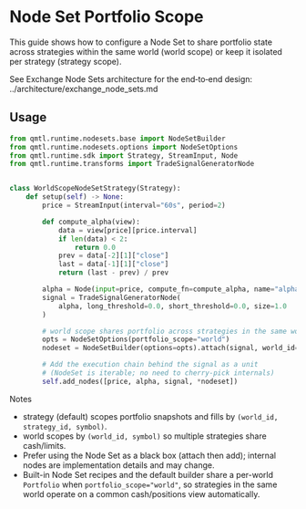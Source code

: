 # Node Set Portfolio Scope

This guide shows how to configure a Node Set to share portfolio state across strategies within the same world (world scope) or keep it isolated per strategy (strategy scope).

See Exchange Node Sets architecture for the end‑to‑end design: ../architecture/exchange_node_sets.md

## Usage

```python
from qmtl.runtime.nodesets.base import NodeSetBuilder
from qmtl.runtime.nodesets.options import NodeSetOptions
from qmtl.runtime.sdk import Strategy, StreamInput, Node
from qmtl.runtime.transforms import TradeSignalGeneratorNode


class WorldScopeNodeSetStrategy(Strategy):
    def setup(self) -> None:
        price = StreamInput(interval="60s", period=2)

        def compute_alpha(view):
            data = view[price][price.interval]
            if len(data) < 2:
                return 0.0
            prev = data[-2][1]["close"]
            last = data[-1][1]["close"]
            return (last - prev) / prev

        alpha = Node(input=price, compute_fn=compute_alpha, name="alpha")
        signal = TradeSignalGeneratorNode(
            alpha, long_threshold=0.0, short_threshold=0.0, size=1.0
        )

        # world scope shares portfolio across strategies in the same world
        opts = NodeSetOptions(portfolio_scope="world")
        nodeset = NodeSetBuilder(options=opts).attach(signal, world_id="demo", scope="world")

        # Add the execution chain behind the signal as a unit
        # (NodeSet is iterable; no need to cherry-pick internals)
        self.add_nodes([price, alpha, signal, *nodeset])
```

Notes
- strategy (default) scopes portfolio snapshots and fills by `(world_id, strategy_id, symbol)`.
- world scopes by `(world_id, symbol)` so multiple strategies share cash/limits.
- Prefer using the Node Set as a black box (attach then add); internal nodes are implementation details and may change.
- Built-in Node Set recipes and the default builder share a per-world `Portfolio` when `portfolio_scope="world"`, so strategies in the same world operate on a common cash/positions view automatically.
